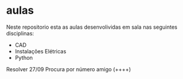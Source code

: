 # aulas
Neste repositorio esta as aulas desenvolividas em sala nas seguintes disciplinas:
- CAD
- Instalações Elétricas
- Python

Resolver 27/09 Procura por número amigo (++++)
